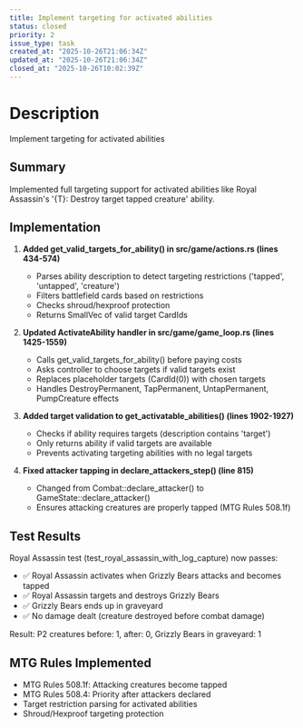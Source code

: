 ```yaml
---
title: Implement targeting for activated abilities
status: closed
priority: 2
issue_type: task
created_at: "2025-10-26T21:06:34Z"
updated_at: "2025-10-26T21:06:34Z"
closed_at: "2025-10-26T10:02:39Z"
---
```


# Description

Implement targeting for activated abilities

## Summary
Implemented full targeting support for activated abilities like Royal Assassin's '{T}: Destroy target tapped creature' ability.

## Implementation
1. **Added get_valid_targets_for_ability() in src/game/actions.rs (lines 434-574)**
   - Parses ability description to detect targeting restrictions ('tapped', 'untapped', 'creature')
   - Filters battlefield cards based on restrictions
   - Checks shroud/hexproof protection
   - Returns SmallVec of valid target CardIds

2. **Updated ActivateAbility handler in src/game/game_loop.rs (lines 1425-1559)**
   - Calls get_valid_targets_for_ability() before paying costs
   - Asks controller to choose targets if valid targets exist
   - Replaces placeholder targets (CardId(0)) with chosen targets
   - Handles DestroyPermanent, TapPermanent, UntapPermanent, PumpCreature effects

3. **Added target validation to get_activatable_abilities() (lines 1902-1927)**
   - Checks if ability requires targets (description contains 'target')
   - Only returns ability if valid targets are available
   - Prevents activating targeting abilities with no legal targets

4. **Fixed attacker tapping in declare_attackers_step() (line 815)**
   - Changed from Combat::declare_attacker() to GameState::declare_attacker()
   - Ensures attacking creatures are properly tapped (MTG Rules 508.1f)

## Test Results
Royal Assassin test (test_royal_assassin_with_log_capture) now passes:
- ✅ Royal Assassin activates when Grizzly Bears attacks and becomes tapped
- ✅ Royal Assassin targets and destroys Grizzly Bears
- ✅ Grizzly Bears ends up in graveyard
- ✅ No damage dealt (creature destroyed before combat damage)

Result: P2 creatures before: 1, after: 0, Grizzly Bears in graveyard: 1

## MTG Rules Implemented
- MTG Rules 508.1f: Attacking creatures become tapped
- MTG Rules 508.4: Priority after attackers declared
- Target restriction parsing for activated abilities
- Shroud/Hexproof targeting protection
